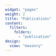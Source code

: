 ```yaml
---
widget: "pages"
weight: 2
title: "Publications"
content:
  filters:
    folders:
      - "publication"
design:
  view: "masonry"
---
```

